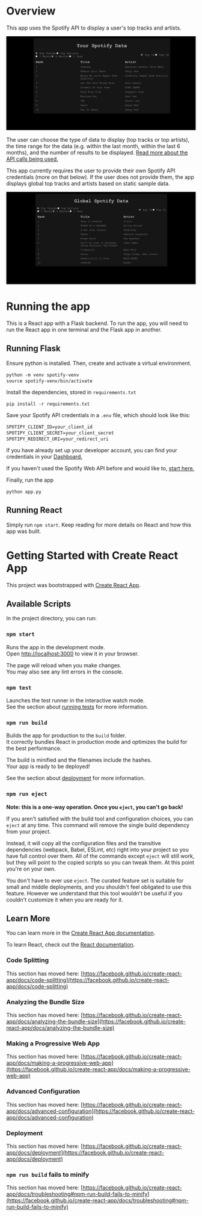 # Overview

This app uses the Spotify API to display a user's top tracks and artists.

![user_view](/screenshots/user_view.png)

The user can choose the type of data to display (top tracks or top artists), the time range for the
data (e.g. within the last month, within the last 6 months), and the number of results to be
displayed. [Read more about the API calls being used.](https://developer.spotify.com/documentation/web-api/reference/get-users-top-artists-and-tracks)

This app currently requires the user to provide their own Spotify API credentials (more on that
below). If the user does not provide them, the app displays global top tracks and artists based
on static sample data.

![global_view](/screenshots/global_view.png)

# Running the app

This is a React app with a Flask backend. To run the app, you will need to run the React app
in one terminal and the Flask app in another.

## Running Flask

Ensure python is installed. Then, create and activate a virtual environment.
```
python -m venv spotify-venv
source spotify-venv/bin/activate
```

Install the dependencies, stored in `requirements.txt`
```
pip install -r requirements.txt
```

Save your Spotify API credentials in a `.env` file, which should look like this:
```
SPOTIPY_CLIENT_ID=your_client_id
SPOTIPY_CLIENT_SECRET=your_client_secret
SPOTIPY_REDIRECT_URI=your_redirect_uri
```

If you have already set up your developer account, you can find your credentials in 
your [Dashboard.](https://developer.spotify.com/dashboard)

If you haven't used the Spotify Web API before and would like to, [start here.](https://developer.spotify.com/documentation/web-api)

Finally, run the app
```
python app.py
```

## Running React

Simply run `npm start`. Keep reading for more details on React and how this app was built.


# Getting Started with Create React App

This project was bootstrapped with [Create React App](https://github.com/facebook/create-react-app).

## Available Scripts

In the project directory, you can run:

### `npm start`

Runs the app in the development mode.\
Open [http://localhost:3000](http://localhost:3000) to view it in your browser.

The page will reload when you make changes.\
You may also see any lint errors in the console.

### `npm test`

Launches the test runner in the interactive watch mode.\
See the section about [running tests](https://facebook.github.io/create-react-app/docs/running-tests) for more information.

### `npm run build`

Builds the app for production to the `build` folder.\
It correctly bundles React in production mode and optimizes the build for the best performance.

The build is minified and the filenames include the hashes.\
Your app is ready to be deployed!

See the section about [deployment](https://facebook.github.io/create-react-app/docs/deployment) for more information.

### `npm run eject`

**Note: this is a one-way operation. Once you `eject`, you can't go back!**

If you aren't satisfied with the build tool and configuration choices, you can `eject` at any time. This command will remove the single build dependency from your project.

Instead, it will copy all the configuration files and the transitive dependencies (webpack, Babel, ESLint, etc) right into your project so you have full control over them. All of the commands except `eject` will still work, but they will point to the copied scripts so you can tweak them. At this point you're on your own.

You don't have to ever use `eject`. The curated feature set is suitable for small and middle deployments, and you shouldn't feel obligated to use this feature. However we understand that this tool wouldn't be useful if you couldn't customize it when you are ready for it.

## Learn More

You can learn more in the [Create React App documentation](https://facebook.github.io/create-react-app/docs/getting-started).

To learn React, check out the [React documentation](https://reactjs.org/).

### Code Splitting

This section has moved here: [https://facebook.github.io/create-react-app/docs/code-splitting](https://facebook.github.io/create-react-app/docs/code-splitting)

### Analyzing the Bundle Size

This section has moved here: [https://facebook.github.io/create-react-app/docs/analyzing-the-bundle-size](https://facebook.github.io/create-react-app/docs/analyzing-the-bundle-size)

### Making a Progressive Web App

This section has moved here: [https://facebook.github.io/create-react-app/docs/making-a-progressive-web-app](https://facebook.github.io/create-react-app/docs/making-a-progressive-web-app)

### Advanced Configuration

This section has moved here: [https://facebook.github.io/create-react-app/docs/advanced-configuration](https://facebook.github.io/create-react-app/docs/advanced-configuration)

### Deployment

This section has moved here: [https://facebook.github.io/create-react-app/docs/deployment](https://facebook.github.io/create-react-app/docs/deployment)

### `npm run build` fails to minify

This section has moved here: [https://facebook.github.io/create-react-app/docs/troubleshooting#npm-run-build-fails-to-minify](https://facebook.github.io/create-react-app/docs/troubleshooting#npm-run-build-fails-to-minify)
